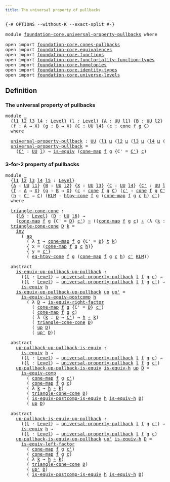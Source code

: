 ```yaml
---
title: The universal property of pullbacks
---
```


<pre class="Agda"><a id="61" class="Symbol">{-#</a> <a id="65" class="Keyword">OPTIONS</a> <a id="73" class="Pragma">--without-K</a> <a id="85" class="Pragma">--exact-split</a> <a id="99" class="Symbol">#-}</a>

<a id="104" class="Keyword">module</a> <a id="111" href="foundation-core.universal-property-pullbacks.html" class="Module">foundation-core.universal-property-pullbacks</a> <a id="156" class="Keyword">where</a>

<a id="163" class="Keyword">open</a> <a id="168" class="Keyword">import</a> <a id="175" href="foundation-core.cones-pullbacks.html" class="Module">foundation-core.cones-pullbacks</a>
<a id="207" class="Keyword">open</a> <a id="212" class="Keyword">import</a> <a id="219" href="foundation-core.equivalences.html" class="Module">foundation-core.equivalences</a>
<a id="248" class="Keyword">open</a> <a id="253" class="Keyword">import</a> <a id="260" href="foundation-core.functions.html" class="Module">foundation-core.functions</a>
<a id="286" class="Keyword">open</a> <a id="291" class="Keyword">import</a> <a id="298" href="foundation-core.functoriality-function-types.html" class="Module">foundation-core.functoriality-function-types</a>
<a id="343" class="Keyword">open</a> <a id="348" class="Keyword">import</a> <a id="355" href="foundation-core.homotopies.html" class="Module">foundation-core.homotopies</a>
<a id="382" class="Keyword">open</a> <a id="387" class="Keyword">import</a> <a id="394" href="foundation-core.identity-types.html" class="Module">foundation-core.identity-types</a>
<a id="425" class="Keyword">open</a> <a id="430" class="Keyword">import</a> <a id="437" href="foundation-core.universe-levels.html" class="Module">foundation-core.universe-levels</a>
</pre>
## Definition

### The universal property of pullbacks

<pre class="Agda"><a id="538" class="Keyword">module</a> <a id="545" href="foundation-core.universal-property-pullbacks.html#545" class="Module">_</a>
  <a id="549" class="Symbol">{</a><a id="550" href="foundation-core.universal-property-pullbacks.html#550" class="Bound">l1</a> <a id="553" href="foundation-core.universal-property-pullbacks.html#553" class="Bound">l2</a> <a id="556" href="foundation-core.universal-property-pullbacks.html#556" class="Bound">l3</a> <a id="559" href="foundation-core.universal-property-pullbacks.html#559" class="Bound">l4</a> <a id="562" class="Symbol">:</a> <a id="564" href="Agda.Primitive.html#597" class="Postulate">Level</a><a id="569" class="Symbol">}</a> <a id="571" class="Symbol">(</a><a id="572" href="foundation-core.universal-property-pullbacks.html#572" class="Bound">l</a> <a id="574" class="Symbol">:</a> <a id="576" href="Agda.Primitive.html#597" class="Postulate">Level</a><a id="581" class="Symbol">)</a> <a id="583" class="Symbol">{</a><a id="584" href="foundation-core.universal-property-pullbacks.html#584" class="Bound">A</a> <a id="586" class="Symbol">:</a> <a id="588" href="foundation-core.universe-levels.html#222" class="Primitive">UU</a> <a id="591" href="foundation-core.universal-property-pullbacks.html#550" class="Bound">l1</a><a id="593" class="Symbol">}</a> <a id="595" class="Symbol">{</a><a id="596" href="foundation-core.universal-property-pullbacks.html#596" class="Bound">B</a> <a id="598" class="Symbol">:</a> <a id="600" href="foundation-core.universe-levels.html#222" class="Primitive">UU</a> <a id="603" href="foundation-core.universal-property-pullbacks.html#553" class="Bound">l2</a><a id="605" class="Symbol">}</a> <a id="607" class="Symbol">{</a><a id="608" href="foundation-core.universal-property-pullbacks.html#608" class="Bound">X</a> <a id="610" class="Symbol">:</a> <a id="612" href="foundation-core.universe-levels.html#222" class="Primitive">UU</a> <a id="615" href="foundation-core.universal-property-pullbacks.html#556" class="Bound">l3</a><a id="617" class="Symbol">}</a>
  <a id="621" class="Symbol">(</a><a id="622" href="foundation-core.universal-property-pullbacks.html#622" class="Bound">f</a> <a id="624" class="Symbol">:</a> <a id="626" href="foundation-core.universal-property-pullbacks.html#584" class="Bound">A</a> <a id="628" class="Symbol">→</a> <a id="630" href="foundation-core.universal-property-pullbacks.html#608" class="Bound">X</a><a id="631" class="Symbol">)</a> <a id="633" class="Symbol">(</a><a id="634" href="foundation-core.universal-property-pullbacks.html#634" class="Bound">g</a> <a id="636" class="Symbol">:</a> <a id="638" href="foundation-core.universal-property-pullbacks.html#596" class="Bound">B</a> <a id="640" class="Symbol">→</a> <a id="642" href="foundation-core.universal-property-pullbacks.html#608" class="Bound">X</a><a id="643" class="Symbol">)</a> <a id="645" class="Symbol">{</a><a id="646" href="foundation-core.universal-property-pullbacks.html#646" class="Bound">C</a> <a id="648" class="Symbol">:</a> <a id="650" href="foundation-core.universe-levels.html#222" class="Primitive">UU</a> <a id="653" href="foundation-core.universal-property-pullbacks.html#559" class="Bound">l4</a><a id="655" class="Symbol">}</a> <a id="657" class="Symbol">(</a><a id="658" href="foundation-core.universal-property-pullbacks.html#658" class="Bound">c</a> <a id="660" class="Symbol">:</a> <a id="662" href="foundation-core.cones-pullbacks.html#1272" class="Function">cone</a> <a id="667" href="foundation-core.universal-property-pullbacks.html#622" class="Bound">f</a> <a id="669" href="foundation-core.universal-property-pullbacks.html#634" class="Bound">g</a> <a id="671" href="foundation-core.universal-property-pullbacks.html#646" class="Bound">C</a><a id="672" class="Symbol">)</a>
  <a id="676" class="Keyword">where</a>
  
  <a id="687" href="foundation-core.universal-property-pullbacks.html#687" class="Function">universal-property-pullback</a> <a id="715" class="Symbol">:</a> <a id="717" href="foundation-core.universe-levels.html#222" class="Primitive">UU</a> <a id="720" class="Symbol">(</a><a id="721" href="foundation-core.universal-property-pullbacks.html#550" class="Bound">l1</a> <a id="724" href="Agda.Primitive.html#810" class="Primitive Operator">⊔</a> <a id="726" class="Symbol">(</a><a id="727" href="foundation-core.universal-property-pullbacks.html#553" class="Bound">l2</a> <a id="730" href="Agda.Primitive.html#810" class="Primitive Operator">⊔</a> <a id="732" class="Symbol">(</a><a id="733" href="foundation-core.universal-property-pullbacks.html#556" class="Bound">l3</a> <a id="736" href="Agda.Primitive.html#810" class="Primitive Operator">⊔</a> <a id="738" class="Symbol">(</a><a id="739" href="foundation-core.universal-property-pullbacks.html#559" class="Bound">l4</a> <a id="742" href="Agda.Primitive.html#810" class="Primitive Operator">⊔</a> <a id="744" class="Symbol">(</a><a id="745" href="Agda.Primitive.html#780" class="Primitive">lsuc</a> <a id="750" href="foundation-core.universal-property-pullbacks.html#572" class="Bound">l</a><a id="751" class="Symbol">)))))</a>
  <a id="759" href="foundation-core.universal-property-pullbacks.html#687" class="Function">universal-property-pullback</a> <a id="787" class="Symbol">=</a>
    <a id="793" class="Symbol">(</a><a id="794" href="foundation-core.universal-property-pullbacks.html#794" class="Bound">C&#39;</a> <a id="797" class="Symbol">:</a> <a id="799" href="foundation-core.universe-levels.html#222" class="Primitive">UU</a> <a id="802" href="foundation-core.universal-property-pullbacks.html#572" class="Bound">l</a><a id="803" class="Symbol">)</a> <a id="805" class="Symbol">→</a> <a id="807" href="foundation-core.equivalences.html#1542" class="Function">is-equiv</a> <a id="816" class="Symbol">(</a><a id="817" href="foundation-core.cones-pullbacks.html#1467" class="Function">cone-map</a> <a id="826" href="foundation-core.universal-property-pullbacks.html#622" class="Bound">f</a> <a id="828" href="foundation-core.universal-property-pullbacks.html#634" class="Bound">g</a> <a id="830" class="Symbol">{</a><a id="831" class="Argument">C&#39;</a> <a id="834" class="Symbol">=</a> <a id="836" href="foundation-core.universal-property-pullbacks.html#794" class="Bound">C&#39;</a><a id="838" class="Symbol">}</a> <a id="840" href="foundation-core.universal-property-pullbacks.html#658" class="Bound">c</a><a id="841" class="Symbol">)</a>
</pre>
### 3-for-2 property of pullbacks

<pre class="Agda"><a id="891" class="Keyword">module</a> <a id="898" href="foundation-core.universal-property-pullbacks.html#898" class="Module">_</a>
  <a id="902" class="Symbol">{</a><a id="903" href="foundation-core.universal-property-pullbacks.html#903" class="Bound">l1</a> <a id="906" href="foundation-core.universal-property-pullbacks.html#906" class="Bound">l2</a> <a id="909" href="foundation-core.universal-property-pullbacks.html#909" class="Bound">l3</a> <a id="912" href="foundation-core.universal-property-pullbacks.html#912" class="Bound">l4</a> <a id="915" href="foundation-core.universal-property-pullbacks.html#915" class="Bound">l5</a> <a id="918" class="Symbol">:</a> <a id="920" href="Agda.Primitive.html#597" class="Postulate">Level</a><a id="925" class="Symbol">}</a>
  <a id="929" class="Symbol">{</a><a id="930" href="foundation-core.universal-property-pullbacks.html#930" class="Bound">A</a> <a id="932" class="Symbol">:</a> <a id="934" href="foundation-core.universe-levels.html#222" class="Primitive">UU</a> <a id="937" href="foundation-core.universal-property-pullbacks.html#903" class="Bound">l1</a><a id="939" class="Symbol">}</a> <a id="941" class="Symbol">{</a><a id="942" href="foundation-core.universal-property-pullbacks.html#942" class="Bound">B</a> <a id="944" class="Symbol">:</a> <a id="946" href="foundation-core.universe-levels.html#222" class="Primitive">UU</a> <a id="949" href="foundation-core.universal-property-pullbacks.html#906" class="Bound">l2</a><a id="951" class="Symbol">}</a> <a id="953" class="Symbol">{</a><a id="954" href="foundation-core.universal-property-pullbacks.html#954" class="Bound">X</a> <a id="956" class="Symbol">:</a> <a id="958" href="foundation-core.universe-levels.html#222" class="Primitive">UU</a> <a id="961" href="foundation-core.universal-property-pullbacks.html#909" class="Bound">l3</a><a id="963" class="Symbol">}</a> <a id="965" class="Symbol">{</a><a id="966" href="foundation-core.universal-property-pullbacks.html#966" class="Bound">C</a> <a id="968" class="Symbol">:</a> <a id="970" href="foundation-core.universe-levels.html#222" class="Primitive">UU</a> <a id="973" href="foundation-core.universal-property-pullbacks.html#912" class="Bound">l4</a><a id="975" class="Symbol">}</a> <a id="977" class="Symbol">{</a><a id="978" href="foundation-core.universal-property-pullbacks.html#978" class="Bound">C&#39;</a> <a id="981" class="Symbol">:</a> <a id="983" href="foundation-core.universe-levels.html#222" class="Primitive">UU</a> <a id="986" href="foundation-core.universal-property-pullbacks.html#915" class="Bound">l5</a><a id="988" class="Symbol">}</a>
  <a id="992" class="Symbol">{</a><a id="993" href="foundation-core.universal-property-pullbacks.html#993" class="Bound">f</a> <a id="995" class="Symbol">:</a> <a id="997" href="foundation-core.universal-property-pullbacks.html#930" class="Bound">A</a> <a id="999" class="Symbol">→</a> <a id="1001" href="foundation-core.universal-property-pullbacks.html#954" class="Bound">X</a><a id="1002" class="Symbol">}</a> <a id="1004" class="Symbol">{</a><a id="1005" href="foundation-core.universal-property-pullbacks.html#1005" class="Bound">g</a> <a id="1007" class="Symbol">:</a> <a id="1009" href="foundation-core.universal-property-pullbacks.html#942" class="Bound">B</a> <a id="1011" class="Symbol">→</a> <a id="1013" href="foundation-core.universal-property-pullbacks.html#954" class="Bound">X</a><a id="1014" class="Symbol">}</a> <a id="1016" class="Symbol">(</a><a id="1017" href="foundation-core.universal-property-pullbacks.html#1017" class="Bound">c</a> <a id="1019" class="Symbol">:</a> <a id="1021" href="foundation-core.cones-pullbacks.html#1272" class="Function">cone</a> <a id="1026" href="foundation-core.universal-property-pullbacks.html#993" class="Bound">f</a> <a id="1028" href="foundation-core.universal-property-pullbacks.html#1005" class="Bound">g</a> <a id="1030" href="foundation-core.universal-property-pullbacks.html#966" class="Bound">C</a><a id="1031" class="Symbol">)</a> <a id="1033" class="Symbol">(</a><a id="1034" href="foundation-core.universal-property-pullbacks.html#1034" class="Bound">c&#39;</a> <a id="1037" class="Symbol">:</a> <a id="1039" href="foundation-core.cones-pullbacks.html#1272" class="Function">cone</a> <a id="1044" href="foundation-core.universal-property-pullbacks.html#993" class="Bound">f</a> <a id="1046" href="foundation-core.universal-property-pullbacks.html#1005" class="Bound">g</a> <a id="1048" href="foundation-core.universal-property-pullbacks.html#978" class="Bound">C&#39;</a><a id="1050" class="Symbol">)</a>
  <a id="1054" class="Symbol">(</a><a id="1055" href="foundation-core.universal-property-pullbacks.html#1055" class="Bound">h</a> <a id="1057" class="Symbol">:</a> <a id="1059" href="foundation-core.universal-property-pullbacks.html#978" class="Bound">C&#39;</a> <a id="1062" class="Symbol">→</a> <a id="1064" href="foundation-core.universal-property-pullbacks.html#966" class="Bound">C</a><a id="1065" class="Symbol">)</a> <a id="1067" class="Symbol">(</a><a id="1068" href="foundation-core.universal-property-pullbacks.html#1068" class="Bound">KLM</a> <a id="1072" class="Symbol">:</a> <a id="1074" href="foundation-core.cones-pullbacks.html#2455" class="Function">htpy-cone</a> <a id="1084" href="foundation-core.universal-property-pullbacks.html#993" class="Bound">f</a> <a id="1086" href="foundation-core.universal-property-pullbacks.html#1005" class="Bound">g</a> <a id="1088" class="Symbol">(</a><a id="1089" href="foundation-core.cones-pullbacks.html#1467" class="Function">cone-map</a> <a id="1098" href="foundation-core.universal-property-pullbacks.html#993" class="Bound">f</a> <a id="1100" href="foundation-core.universal-property-pullbacks.html#1005" class="Bound">g</a> <a id="1102" href="foundation-core.universal-property-pullbacks.html#1017" class="Bound">c</a> <a id="1104" href="foundation-core.universal-property-pullbacks.html#1055" class="Bound">h</a><a id="1105" class="Symbol">)</a> <a id="1107" href="foundation-core.universal-property-pullbacks.html#1034" class="Bound">c&#39;</a><a id="1109" class="Symbol">)</a>
  <a id="1113" class="Keyword">where</a>
  
  <a id="1124" href="foundation-core.universal-property-pullbacks.html#1124" class="Function">triangle-cone-cone</a> <a id="1143" class="Symbol">:</a>
    <a id="1149" class="Symbol">{</a><a id="1150" href="foundation-core.universal-property-pullbacks.html#1150" class="Bound">l6</a> <a id="1153" class="Symbol">:</a> <a id="1155" href="Agda.Primitive.html#597" class="Postulate">Level</a><a id="1160" class="Symbol">}</a> <a id="1162" class="Symbol">(</a><a id="1163" href="foundation-core.universal-property-pullbacks.html#1163" class="Bound">D</a> <a id="1165" class="Symbol">:</a> <a id="1167" href="foundation-core.universe-levels.html#222" class="Primitive">UU</a> <a id="1170" href="foundation-core.universal-property-pullbacks.html#1150" class="Bound">l6</a><a id="1172" class="Symbol">)</a> <a id="1174" class="Symbol">→</a>
    <a id="1180" class="Symbol">(</a><a id="1181" href="foundation-core.cones-pullbacks.html#1467" class="Function">cone-map</a> <a id="1190" href="foundation-core.universal-property-pullbacks.html#993" class="Bound">f</a> <a id="1192" href="foundation-core.universal-property-pullbacks.html#1005" class="Bound">g</a> <a id="1194" class="Symbol">{</a><a id="1195" class="Argument">C&#39;</a> <a id="1198" class="Symbol">=</a> <a id="1200" href="foundation-core.universal-property-pullbacks.html#1163" class="Bound">D</a><a id="1201" class="Symbol">}</a> <a id="1203" href="foundation-core.universal-property-pullbacks.html#1034" class="Bound">c&#39;</a><a id="1205" class="Symbol">)</a> <a id="1207" href="foundation-core.homotopies.html#545" class="Function Operator">~</a> <a id="1209" class="Symbol">((</a><a id="1211" href="foundation-core.cones-pullbacks.html#1467" class="Function">cone-map</a> <a id="1220" href="foundation-core.universal-property-pullbacks.html#993" class="Bound">f</a> <a id="1222" href="foundation-core.universal-property-pullbacks.html#1005" class="Bound">g</a> <a id="1224" href="foundation-core.universal-property-pullbacks.html#1017" class="Bound">c</a><a id="1225" class="Symbol">)</a> <a id="1227" href="foundation-core.functions.html#407" class="Function Operator">∘</a> <a id="1229" class="Symbol">(λ</a> <a id="1232" class="Symbol">(</a><a id="1233" href="foundation-core.universal-property-pullbacks.html#1233" class="Bound">k</a> <a id="1235" class="Symbol">:</a> <a id="1237" href="foundation-core.universal-property-pullbacks.html#1163" class="Bound">D</a> <a id="1239" class="Symbol">→</a> <a id="1241" href="foundation-core.universal-property-pullbacks.html#978" class="Bound">C&#39;</a><a id="1243" class="Symbol">)</a> <a id="1245" class="Symbol">→</a> <a id="1247" href="foundation-core.universal-property-pullbacks.html#1055" class="Bound">h</a> <a id="1249" href="foundation-core.functions.html#407" class="Function Operator">∘</a> <a id="1251" href="foundation-core.universal-property-pullbacks.html#1233" class="Bound">k</a><a id="1252" class="Symbol">))</a>
  <a id="1257" href="foundation-core.universal-property-pullbacks.html#1124" class="Function">triangle-cone-cone</a> <a id="1276" href="foundation-core.universal-property-pullbacks.html#1276" class="Bound">D</a> <a id="1278" href="foundation-core.universal-property-pullbacks.html#1278" class="Bound">k</a> <a id="1280" class="Symbol">=</a> 
    <a id="1287" href="foundation-core.identity-types.html#1552" class="Function">inv</a>
      <a id="1297" class="Symbol">(</a> <a id="1299" href="foundation-core.identity-types.html#2853" class="Function">ap</a>
        <a id="1310" class="Symbol">(</a> <a id="1312" class="Symbol">λ</a> <a id="1314" href="foundation-core.universal-property-pullbacks.html#1314" class="Bound">t</a> <a id="1316" class="Symbol">→</a> <a id="1318" href="foundation-core.cones-pullbacks.html#1467" class="Function">cone-map</a> <a id="1327" href="foundation-core.universal-property-pullbacks.html#993" class="Bound">f</a> <a id="1329" href="foundation-core.universal-property-pullbacks.html#1005" class="Bound">g</a> <a id="1331" class="Symbol">{</a><a id="1332" class="Argument">C&#39;</a> <a id="1335" class="Symbol">=</a> <a id="1337" href="foundation-core.universal-property-pullbacks.html#1276" class="Bound">D</a><a id="1338" class="Symbol">}</a> <a id="1340" href="foundation-core.universal-property-pullbacks.html#1314" class="Bound">t</a> <a id="1342" href="foundation-core.universal-property-pullbacks.html#1278" class="Bound">k</a><a id="1343" class="Symbol">)</a>
        <a id="1353" class="Symbol">{</a> <a id="1355" class="Argument">x</a> <a id="1357" class="Symbol">=</a> <a id="1359" class="Symbol">(</a><a id="1360" href="foundation-core.cones-pullbacks.html#1467" class="Function">cone-map</a> <a id="1369" href="foundation-core.universal-property-pullbacks.html#993" class="Bound">f</a> <a id="1371" href="foundation-core.universal-property-pullbacks.html#1005" class="Bound">g</a> <a id="1373" href="foundation-core.universal-property-pullbacks.html#1017" class="Bound">c</a> <a id="1375" href="foundation-core.universal-property-pullbacks.html#1055" class="Bound">h</a><a id="1376" class="Symbol">)}</a>
        <a id="1387" class="Symbol">{</a> <a id="1389" class="Argument">y</a> <a id="1391" class="Symbol">=</a> <a id="1393" href="foundation-core.universal-property-pullbacks.html#1034" class="Bound">c&#39;</a><a id="1395" class="Symbol">}</a>
        <a id="1405" class="Symbol">(</a> <a id="1407" href="foundation-core.cones-pullbacks.html#3926" class="Function">eq-htpy-cone</a> <a id="1420" href="foundation-core.universal-property-pullbacks.html#993" class="Bound">f</a> <a id="1422" href="foundation-core.universal-property-pullbacks.html#1005" class="Bound">g</a> <a id="1424" class="Symbol">(</a><a id="1425" href="foundation-core.cones-pullbacks.html#1467" class="Function">cone-map</a> <a id="1434" href="foundation-core.universal-property-pullbacks.html#993" class="Bound">f</a> <a id="1436" href="foundation-core.universal-property-pullbacks.html#1005" class="Bound">g</a> <a id="1438" href="foundation-core.universal-property-pullbacks.html#1017" class="Bound">c</a> <a id="1440" href="foundation-core.universal-property-pullbacks.html#1055" class="Bound">h</a><a id="1441" class="Symbol">)</a> <a id="1443" href="foundation-core.universal-property-pullbacks.html#1034" class="Bound">c&#39;</a> <a id="1446" href="foundation-core.universal-property-pullbacks.html#1068" class="Bound">KLM</a><a id="1449" class="Symbol">))</a>

  <a id="1455" class="Keyword">abstract</a>
    <a id="1468" href="foundation-core.universal-property-pullbacks.html#1468" class="Function">is-equiv-up-pullback-up-pullback</a> <a id="1501" class="Symbol">:</a>
      <a id="1509" class="Symbol">({</a><a id="1511" href="foundation-core.universal-property-pullbacks.html#1511" class="Bound">l</a> <a id="1513" class="Symbol">:</a> <a id="1515" href="Agda.Primitive.html#597" class="Postulate">Level</a><a id="1520" class="Symbol">}</a> <a id="1522" class="Symbol">→</a> <a id="1524" href="foundation-core.universal-property-pullbacks.html#687" class="Function">universal-property-pullback</a> <a id="1552" href="foundation-core.universal-property-pullbacks.html#1511" class="Bound">l</a> <a id="1554" href="foundation-core.universal-property-pullbacks.html#993" class="Bound">f</a> <a id="1556" href="foundation-core.universal-property-pullbacks.html#1005" class="Bound">g</a> <a id="1558" href="foundation-core.universal-property-pullbacks.html#1017" class="Bound">c</a><a id="1559" class="Symbol">)</a> <a id="1561" class="Symbol">→</a>
      <a id="1569" class="Symbol">({</a><a id="1571" href="foundation-core.universal-property-pullbacks.html#1571" class="Bound">l</a> <a id="1573" class="Symbol">:</a> <a id="1575" href="Agda.Primitive.html#597" class="Postulate">Level</a><a id="1580" class="Symbol">}</a> <a id="1582" class="Symbol">→</a> <a id="1584" href="foundation-core.universal-property-pullbacks.html#687" class="Function">universal-property-pullback</a> <a id="1612" href="foundation-core.universal-property-pullbacks.html#1571" class="Bound">l</a> <a id="1614" href="foundation-core.universal-property-pullbacks.html#993" class="Bound">f</a> <a id="1616" href="foundation-core.universal-property-pullbacks.html#1005" class="Bound">g</a> <a id="1618" href="foundation-core.universal-property-pullbacks.html#1034" class="Bound">c&#39;</a><a id="1620" class="Symbol">)</a> <a id="1622" class="Symbol">→</a>
      <a id="1630" href="foundation-core.equivalences.html#1542" class="Function">is-equiv</a> <a id="1639" href="foundation-core.universal-property-pullbacks.html#1055" class="Bound">h</a>
    <a id="1645" href="foundation-core.universal-property-pullbacks.html#1468" class="Function">is-equiv-up-pullback-up-pullback</a> <a id="1678" href="foundation-core.universal-property-pullbacks.html#1678" class="Bound">up</a> <a id="1681" href="foundation-core.universal-property-pullbacks.html#1681" class="Bound">up&#39;</a> <a id="1685" class="Symbol">=</a>
      <a id="1693" href="foundation-core.functoriality-function-types.html#1654" class="Function">is-equiv-is-equiv-postcomp</a> <a id="1720" href="foundation-core.universal-property-pullbacks.html#1055" class="Bound">h</a>
        <a id="1730" class="Symbol">(</a> <a id="1732" class="Symbol">λ</a> <a id="1734" href="foundation-core.universal-property-pullbacks.html#1734" class="Bound">D</a> <a id="1736" class="Symbol">→</a> <a id="1738" href="foundation-core.equivalences.html#8868" class="Function">is-equiv-right-factor</a>
          <a id="1770" class="Symbol">(</a> <a id="1772" href="foundation-core.cones-pullbacks.html#1467" class="Function">cone-map</a> <a id="1781" href="foundation-core.universal-property-pullbacks.html#993" class="Bound">f</a> <a id="1783" href="foundation-core.universal-property-pullbacks.html#1005" class="Bound">g</a> <a id="1785" class="Symbol">{</a><a id="1786" class="Argument">C&#39;</a> <a id="1789" class="Symbol">=</a> <a id="1791" href="foundation-core.universal-property-pullbacks.html#1734" class="Bound">D</a><a id="1792" class="Symbol">}</a> <a id="1794" href="foundation-core.universal-property-pullbacks.html#1034" class="Bound">c&#39;</a><a id="1796" class="Symbol">)</a>
          <a id="1808" class="Symbol">(</a> <a id="1810" href="foundation-core.cones-pullbacks.html#1467" class="Function">cone-map</a> <a id="1819" href="foundation-core.universal-property-pullbacks.html#993" class="Bound">f</a> <a id="1821" href="foundation-core.universal-property-pullbacks.html#1005" class="Bound">g</a> <a id="1823" href="foundation-core.universal-property-pullbacks.html#1017" class="Bound">c</a><a id="1824" class="Symbol">)</a>
          <a id="1836" class="Symbol">(</a> <a id="1838" class="Symbol">λ</a> <a id="1840" class="Symbol">(</a><a id="1841" href="foundation-core.universal-property-pullbacks.html#1841" class="Bound">k</a> <a id="1843" class="Symbol">:</a> <a id="1845" href="foundation-core.universal-property-pullbacks.html#1734" class="Bound">D</a> <a id="1847" class="Symbol">→</a> <a id="1849" href="foundation-core.universal-property-pullbacks.html#978" class="Bound">C&#39;</a><a id="1851" class="Symbol">)</a> <a id="1853" class="Symbol">→</a> <a id="1855" href="foundation-core.universal-property-pullbacks.html#1055" class="Bound">h</a> <a id="1857" href="foundation-core.functions.html#407" class="Function Operator">∘</a> <a id="1859" href="foundation-core.universal-property-pullbacks.html#1841" class="Bound">k</a><a id="1860" class="Symbol">)</a>
          <a id="1872" class="Symbol">(</a> <a id="1874" href="foundation-core.universal-property-pullbacks.html#1124" class="Function">triangle-cone-cone</a> <a id="1893" href="foundation-core.universal-property-pullbacks.html#1734" class="Bound">D</a><a id="1894" class="Symbol">)</a>
          <a id="1906" class="Symbol">(</a> <a id="1908" href="foundation-core.universal-property-pullbacks.html#1678" class="Bound">up</a> <a id="1911" href="foundation-core.universal-property-pullbacks.html#1734" class="Bound">D</a><a id="1912" class="Symbol">)</a>
          <a id="1924" class="Symbol">(</a> <a id="1926" href="foundation-core.universal-property-pullbacks.html#1681" class="Bound">up&#39;</a> <a id="1930" href="foundation-core.universal-property-pullbacks.html#1734" class="Bound">D</a><a id="1931" class="Symbol">))</a>

  <a id="1937" class="Keyword">abstract</a>
    <a id="1950" href="foundation-core.universal-property-pullbacks.html#1950" class="Function">up-pullback-up-pullback-is-equiv</a> <a id="1983" class="Symbol">:</a>
      <a id="1991" href="foundation-core.equivalences.html#1542" class="Function">is-equiv</a> <a id="2000" href="foundation-core.universal-property-pullbacks.html#1055" class="Bound">h</a> <a id="2002" class="Symbol">→</a>
      <a id="2010" class="Symbol">({</a><a id="2012" href="foundation-core.universal-property-pullbacks.html#2012" class="Bound">l</a> <a id="2014" class="Symbol">:</a> <a id="2016" href="Agda.Primitive.html#597" class="Postulate">Level</a><a id="2021" class="Symbol">}</a> <a id="2023" class="Symbol">→</a> <a id="2025" href="foundation-core.universal-property-pullbacks.html#687" class="Function">universal-property-pullback</a> <a id="2053" href="foundation-core.universal-property-pullbacks.html#2012" class="Bound">l</a> <a id="2055" href="foundation-core.universal-property-pullbacks.html#993" class="Bound">f</a> <a id="2057" href="foundation-core.universal-property-pullbacks.html#1005" class="Bound">g</a> <a id="2059" href="foundation-core.universal-property-pullbacks.html#1017" class="Bound">c</a><a id="2060" class="Symbol">)</a> <a id="2062" class="Symbol">→</a>
      <a id="2070" class="Symbol">({</a><a id="2072" href="foundation-core.universal-property-pullbacks.html#2072" class="Bound">l</a> <a id="2074" class="Symbol">:</a> <a id="2076" href="Agda.Primitive.html#597" class="Postulate">Level</a><a id="2081" class="Symbol">}</a> <a id="2083" class="Symbol">→</a> <a id="2085" href="foundation-core.universal-property-pullbacks.html#687" class="Function">universal-property-pullback</a> <a id="2113" href="foundation-core.universal-property-pullbacks.html#2072" class="Bound">l</a> <a id="2115" href="foundation-core.universal-property-pullbacks.html#993" class="Bound">f</a> <a id="2117" href="foundation-core.universal-property-pullbacks.html#1005" class="Bound">g</a> <a id="2119" href="foundation-core.universal-property-pullbacks.html#1034" class="Bound">c&#39;</a><a id="2121" class="Symbol">)</a>
    <a id="2127" href="foundation-core.universal-property-pullbacks.html#1950" class="Function">up-pullback-up-pullback-is-equiv</a> <a id="2160" href="foundation-core.universal-property-pullbacks.html#2160" class="Bound">is-equiv-h</a> <a id="2171" href="foundation-core.universal-property-pullbacks.html#2171" class="Bound">up</a> <a id="2174" href="foundation-core.universal-property-pullbacks.html#2174" class="Bound">D</a> <a id="2176" class="Symbol">=</a>
      <a id="2184" href="foundation-core.equivalences.html#7183" class="Function">is-equiv-comp</a>
        <a id="2206" class="Symbol">(</a> <a id="2208" href="foundation-core.cones-pullbacks.html#1467" class="Function">cone-map</a> <a id="2217" href="foundation-core.universal-property-pullbacks.html#993" class="Bound">f</a> <a id="2219" href="foundation-core.universal-property-pullbacks.html#1005" class="Bound">g</a> <a id="2221" href="foundation-core.universal-property-pullbacks.html#1034" class="Bound">c&#39;</a><a id="2223" class="Symbol">)</a>
        <a id="2233" class="Symbol">(</a> <a id="2235" href="foundation-core.cones-pullbacks.html#1467" class="Function">cone-map</a> <a id="2244" href="foundation-core.universal-property-pullbacks.html#993" class="Bound">f</a> <a id="2246" href="foundation-core.universal-property-pullbacks.html#1005" class="Bound">g</a> <a id="2248" href="foundation-core.universal-property-pullbacks.html#1017" class="Bound">c</a><a id="2249" class="Symbol">)</a>
        <a id="2259" class="Symbol">(</a> <a id="2261" class="Symbol">λ</a> <a id="2263" href="foundation-core.universal-property-pullbacks.html#2263" class="Bound">k</a> <a id="2265" class="Symbol">→</a> <a id="2267" href="foundation-core.universal-property-pullbacks.html#1055" class="Bound">h</a> <a id="2269" href="foundation-core.functions.html#407" class="Function Operator">∘</a> <a id="2271" href="foundation-core.universal-property-pullbacks.html#2263" class="Bound">k</a><a id="2272" class="Symbol">)</a>
        <a id="2282" class="Symbol">(</a> <a id="2284" href="foundation-core.universal-property-pullbacks.html#1124" class="Function">triangle-cone-cone</a> <a id="2303" href="foundation-core.universal-property-pullbacks.html#2174" class="Bound">D</a><a id="2304" class="Symbol">)</a>
        <a id="2314" class="Symbol">(</a> <a id="2316" href="foundation-core.functoriality-function-types.html#2668" class="Function">is-equiv-postcomp-is-equiv</a> <a id="2343" href="foundation-core.universal-property-pullbacks.html#1055" class="Bound">h</a> <a id="2345" href="foundation-core.universal-property-pullbacks.html#2160" class="Bound">is-equiv-h</a> <a id="2356" href="foundation-core.universal-property-pullbacks.html#2174" class="Bound">D</a><a id="2357" class="Symbol">)</a>
        <a id="2367" class="Symbol">(</a> <a id="2369" href="foundation-core.universal-property-pullbacks.html#2171" class="Bound">up</a> <a id="2372" href="foundation-core.universal-property-pullbacks.html#2174" class="Bound">D</a><a id="2373" class="Symbol">)</a>

  <a id="2378" class="Keyword">abstract</a>
    <a id="2391" href="foundation-core.universal-property-pullbacks.html#2391" class="Function">up-pullback-is-equiv-up-pullback</a> <a id="2424" class="Symbol">:</a>
      <a id="2432" class="Symbol">({</a><a id="2434" href="foundation-core.universal-property-pullbacks.html#2434" class="Bound">l</a> <a id="2436" class="Symbol">:</a> <a id="2438" href="Agda.Primitive.html#597" class="Postulate">Level</a><a id="2443" class="Symbol">}</a> <a id="2445" class="Symbol">→</a> <a id="2447" href="foundation-core.universal-property-pullbacks.html#687" class="Function">universal-property-pullback</a> <a id="2475" href="foundation-core.universal-property-pullbacks.html#2434" class="Bound">l</a> <a id="2477" href="foundation-core.universal-property-pullbacks.html#993" class="Bound">f</a> <a id="2479" href="foundation-core.universal-property-pullbacks.html#1005" class="Bound">g</a> <a id="2481" href="foundation-core.universal-property-pullbacks.html#1034" class="Bound">c&#39;</a><a id="2483" class="Symbol">)</a> <a id="2485" class="Symbol">→</a>
      <a id="2493" href="foundation-core.equivalences.html#1542" class="Function">is-equiv</a> <a id="2502" href="foundation-core.universal-property-pullbacks.html#1055" class="Bound">h</a> <a id="2504" class="Symbol">→</a>
      <a id="2512" class="Symbol">({</a><a id="2514" href="foundation-core.universal-property-pullbacks.html#2514" class="Bound">l</a> <a id="2516" class="Symbol">:</a> <a id="2518" href="Agda.Primitive.html#597" class="Postulate">Level</a><a id="2523" class="Symbol">}</a> <a id="2525" class="Symbol">→</a> <a id="2527" href="foundation-core.universal-property-pullbacks.html#687" class="Function">universal-property-pullback</a> <a id="2555" href="foundation-core.universal-property-pullbacks.html#2514" class="Bound">l</a> <a id="2557" href="foundation-core.universal-property-pullbacks.html#993" class="Bound">f</a> <a id="2559" href="foundation-core.universal-property-pullbacks.html#1005" class="Bound">g</a> <a id="2561" href="foundation-core.universal-property-pullbacks.html#1017" class="Bound">c</a><a id="2562" class="Symbol">)</a>
    <a id="2568" href="foundation-core.universal-property-pullbacks.html#2391" class="Function">up-pullback-is-equiv-up-pullback</a> <a id="2601" href="foundation-core.universal-property-pullbacks.html#2601" class="Bound">up&#39;</a> <a id="2605" href="foundation-core.universal-property-pullbacks.html#2605" class="Bound">is-equiv-h</a> <a id="2616" href="foundation-core.universal-property-pullbacks.html#2616" class="Bound">D</a> <a id="2618" class="Symbol">=</a>
      <a id="2626" href="foundation-core.equivalences.html#8158" class="Function">is-equiv-left-factor</a>
        <a id="2655" class="Symbol">(</a> <a id="2657" href="foundation-core.cones-pullbacks.html#1467" class="Function">cone-map</a> <a id="2666" href="foundation-core.universal-property-pullbacks.html#993" class="Bound">f</a> <a id="2668" href="foundation-core.universal-property-pullbacks.html#1005" class="Bound">g</a> <a id="2670" href="foundation-core.universal-property-pullbacks.html#1034" class="Bound">c&#39;</a><a id="2672" class="Symbol">)</a>
        <a id="2682" class="Symbol">(</a> <a id="2684" href="foundation-core.cones-pullbacks.html#1467" class="Function">cone-map</a> <a id="2693" href="foundation-core.universal-property-pullbacks.html#993" class="Bound">f</a> <a id="2695" href="foundation-core.universal-property-pullbacks.html#1005" class="Bound">g</a> <a id="2697" href="foundation-core.universal-property-pullbacks.html#1017" class="Bound">c</a><a id="2698" class="Symbol">)</a>
        <a id="2708" class="Symbol">(</a> <a id="2710" class="Symbol">λ</a> <a id="2712" href="foundation-core.universal-property-pullbacks.html#2712" class="Bound">k</a> <a id="2714" class="Symbol">→</a> <a id="2716" href="foundation-core.universal-property-pullbacks.html#1055" class="Bound">h</a> <a id="2718" href="foundation-core.functions.html#407" class="Function Operator">∘</a> <a id="2720" href="foundation-core.universal-property-pullbacks.html#2712" class="Bound">k</a><a id="2721" class="Symbol">)</a>
        <a id="2731" class="Symbol">(</a> <a id="2733" href="foundation-core.universal-property-pullbacks.html#1124" class="Function">triangle-cone-cone</a> <a id="2752" href="foundation-core.universal-property-pullbacks.html#2616" class="Bound">D</a><a id="2753" class="Symbol">)</a>
        <a id="2763" class="Symbol">(</a> <a id="2765" href="foundation-core.universal-property-pullbacks.html#2601" class="Bound">up&#39;</a> <a id="2769" href="foundation-core.universal-property-pullbacks.html#2616" class="Bound">D</a><a id="2770" class="Symbol">)</a>
        <a id="2780" class="Symbol">(</a> <a id="2782" href="foundation-core.functoriality-function-types.html#2668" class="Function">is-equiv-postcomp-is-equiv</a> <a id="2809" href="foundation-core.universal-property-pullbacks.html#1055" class="Bound">h</a> <a id="2811" href="foundation-core.universal-property-pullbacks.html#2605" class="Bound">is-equiv-h</a> <a id="2822" href="foundation-core.universal-property-pullbacks.html#2616" class="Bound">D</a><a id="2823" class="Symbol">)</a>
</pre>